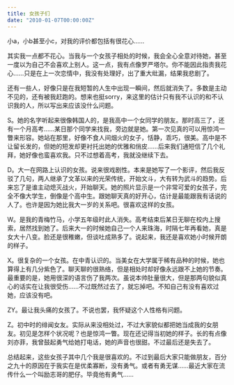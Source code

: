 ```yaml
---
title: 女孩子们
date: "2010-01-07T00:00:00Z"
---
```


小a，小b甚至小c，对我的评价都包括有很花心……

其实我一点都不花心。当我与一个女孩子相处的时候，我会全心全意对待她，甚至一度以为自己不会喜欢上别人。这一点，我有点像罗严塔尔。你不能因此指责我花心……只是在上一次恋情中，我没有处理好，出了重大纰漏，结果我悲剧了。

还有一些人，好像只是在我短暂的人生中出现一瞬间，然后就消失了。多数是主动不见的，还有被我赶跑的。想来也挺sorry，来这里的估计只有我不认识的和不认识我的人，所以写出来应该没什么问题。

S。她的名字听起来很像韩国人的，是我高中一个女同学的朋友。那时高三了，还有一个月高考……某日那个同学来找我，旁边就是她。第一次见真的可以用惊鸿一瞥来形容。她站在那里，好像不食人间烟火的女子，恬静，乖巧，很美。高中是不让留长发的，但她的短发却更衬托出她的优雅和俏皮……后来我们通短信了几个礼拜，她好像也蛮喜欢我。只不过想着高考，我就没继续下去。

D。大一在网路上认识的女孩。说来很戏剧性。本来是她写了一个影评，然后我反驳了几句，两人继承了文革以来的光荣传统，开始文斗，大有转为武斗的趋势。后来忘了是谁主动熄灭战火，开始聊天。她的照片显示是一个非常可爱的女孩子，完全不像大学生，倒像是个高中生。跟她聊天真的好开心，估计是最能跟我有话说的人了。也许是因为她比我大一岁的关系吧。很喜欢这样的女孩。

W。是我的青梅竹马，小学五年级时此人消失。高考结束后某日无聊在校内上搜索，居然找到她了。后来大一的时候她自己一个人来珠海，时隔七年再看她，真是女大十八变。脸还是很稚嫩，但谈吐成熟多了。说起来，我还是喜欢她小时候开朗的样子。

X。很复杂的一个女孩。在中青认识的。当美女在大学属于稀有品种的时候，她也算得上有几分紫色了。聊天聊的很熟络，但是相处时却好像永远跟不上她的节奏。最重要的是，她用很深的语言伤了我两次。虽说本帅肚量很大，但是那两句貌似真心的话实在让我很受伤……不过既然过去了，就忘掉吧。不知自己有没有喜欢过她，应该没有吧。

ZY。最让我头痛的女孩了。不说也罢，我怀疑这个人性格有问题。

Z。初中时的绯闻女友。实际从来没相处过，不过大家貌似都把她当成我的女朋友。初见是怎样个状况呢？也是惊鸿一瞥。现在还记得当初她的样子。长的有点像刘亦菲，我曾鼓起勇气给她打电话，她的声音也很甜。不过最后还是失去了。

总结起来，这些女孩子其中几个我是很喜欢的。不过到最后大家只能做朋友，百分之九十的原因在于我实在是优柔寡断，没有勇气。或者有勇无谋……最近大家在流传什么一个叫励志哥的肥仔。毕竟他有勇气……
